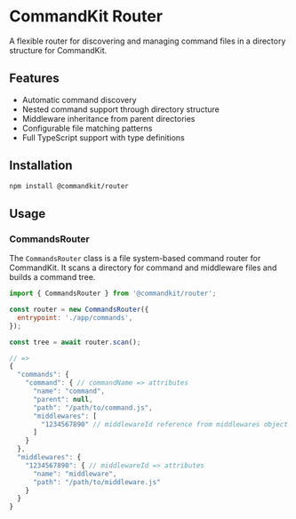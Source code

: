 # CommandKit Router

A flexible router for discovering and managing command files in a directory structure for CommandKit.

## Features

- Automatic command discovery
- Nested command support through directory structure
- Middleware inheritance from parent directories
- Configurable file matching patterns
- Full TypeScript support with type definitions

## Installation

```sh
npm install @commandkit/router
```

## Usage

### CommandsRouter

The `CommandsRouter` class is a file system-based command router for CommandKit. It scans a directory for command and middleware files and builds a command tree.

```js
import { CommandsRouter } from '@commandkit/router';

const router = new CommandsRouter({
  entrypoint: './app/commands',
});

const tree = await router.scan();

// =>
{
  "commands": {
    "command": { // commandName => attributes
      "name": "command",
      "parent": null,
      "path": "/path/to/command.js",
      "middlewares": [
        "1234567890" // middlewareId reference from middlewares object
      ]
    }
  },
  "middlewares": {
    "1234567890": { // middlewareId => attributes
      "name": "middleware",
      "path": "/path/to/middleware.js"
    }
  }
}